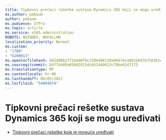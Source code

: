 ```yaml
---
title: Tipkovni prečaci rešetke sustava Dynamics 365 koji se mogu uređivati
ms.author: pebaum
author: pebaum
ms.audience: ITPro
ms.topic: article
ms.service: o365-administration
ROBOTS: NOINDEX, NOFOLLOW
localization_priority: Normal
ms.custom:
- "1708"
- "6200013"
ms.openlocfilehash: 8d2dd0b2ff1b848f0c33d6488138e90474ca891b047b750361ea509ddc5f535f
ms.sourcegitcommit: b5f7da89a650d2915dc652449623c78be6247175
ms.translationtype: MT
ms.contentlocale: hr-HR
ms.lasthandoff: 08/05/2021
ms.locfileid: "54004074"
---
```

# <a name="dynamics-365-editable-grid-keyboard-shortcuts"></a>Tipkovni prečaci rešetke sustava Dynamics 365 koji se mogu uređivati

* [Tipkovni prečaci rešetke koje je moguće uređivati](https://docs.microsoft.com/dynamics365/customer-engagement/basics/keyboard-shortcuts#editable-grids-views)

